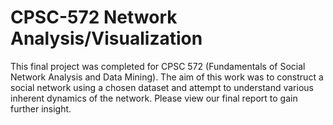 # CPSC-572 Network Analysis/Visualization
This final project was completed for CPSC 572 (Fundamentals of Social Network Analysis and Data Mining). 
The aim of this work was to construct a social network using a chosen dataset and attempt to understand various inherent dynamics of the network. 
Please view our final report to gain further insight.
